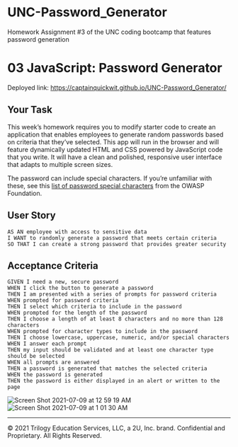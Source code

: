 # UNC-Password_Generator
Homework Assignment #3 of the UNC coding bootcamp that features password generation

# 03 JavaScript: Password Generator

Deployed link: https://captainquickwit.github.io/UNC-Password_Generator/

## Your Task

This week’s homework requires you to modify starter code to create an application that enables employees to generate random passwords based on criteria that they’ve selected. This app will run in the browser and will feature dynamically updated HTML and CSS powered by JavaScript code that you write. It will have a clean and polished, responsive user interface that adapts to multiple screen sizes.

The password can include special characters. If you’re unfamiliar with these, see this [list of password special characters](https://www.owasp.org/index.php/Password_special_characters) from the OWASP Foundation.

## User Story

```
AS AN employee with access to sensitive data
I WANT to randomly generate a password that meets certain criteria
SO THAT I can create a strong password that provides greater security
```

## Acceptance Criteria

```
GIVEN I need a new, secure password
WHEN I click the button to generate a password
THEN I am presented with a series of prompts for password criteria
WHEN prompted for password criteria
THEN I select which criteria to include in the password
WHEN prompted for the length of the password
THEN I choose a length of at least 8 characters and no more than 128 characters
WHEN prompted for character types to include in the password
THEN I choose lowercase, uppercase, numeric, and/or special characters
WHEN I answer each prompt
THEN my input should be validated and at least one character type should be selected
WHEN all prompts are answered
THEN a password is generated that matches the selected criteria
WHEN the password is generated
THEN the password is either displayed in an alert or written to the page
```
![Screen Shot 2021-07-09 at 12 59 19 AM](https://user-images.githubusercontent.com/73507926/125025712-299c1600-e051-11eb-90ba-224b685d4547.png)
![Screen Shot 2021-07-09 at 1 01 30 AM](https://user-images.githubusercontent.com/73507926/125025782-4a646b80-e051-11eb-8a9b-426d1e05297e.png)


- - -
© 2021 Trilogy Education Services, LLC, a 2U, Inc. brand. Confidential and Proprietary. All Rights Reserved.

